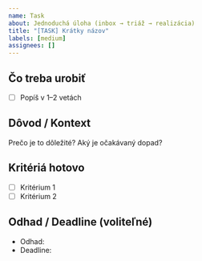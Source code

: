 ```yaml
---
name: Task
about: Jednoduchá úloha (inbox → triáž → realizácia)
title: "[TASK] Krátky názov"
labels: [medium]
assignees: []
---
```


## Čo treba urobiť
- [ ] Popíš v 1–2 vetách

## Dôvod / Kontext
Prečo je to dôležité? Aký je očakávaný dopad?

## Kritériá hotovo
- [ ] Kritérium 1
- [ ] Kritérium 2

## Odhad / Deadline (voliteľné)
- Odhad: 
- Deadline: 
